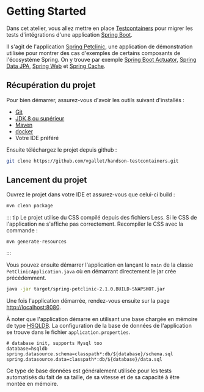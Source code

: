 # Getting Started

Dans cet atelier, vous allez mettre en place [Testcontainers]() pour migrer les tests d'intégrations d'une application [Spring Boot](https://spring.io/projects/spring-boot).

Il s'agit de l'application [Spring Petclinic](https://github.com/spring-projects/spring-petclinic), une application de démonstration utilisée pour montrer des cas d'exemples de certains composants de l'écosystème Spring.
On y trouve par exemple [Spring Boot Actuator](https://www.baeldung.com/spring-boot-actuators), [Spring Data JPA](https://docs.spring.io/spring-data/jpa/docs/current/reference/html/), [Spring Web](https://docs.spring.io/spring/docs/current/spring-framework-reference/web.html) et [Spring Cache](https://spring.io/guides/gs/caching/).


## Récupération du projet

Pour bien démarrer, assurez-vous d'avoir les outils suivant d'installés :

- [Git](https://git-scm.com/)
- [JDK 8 ou supérieur](https://www.java.com/fr/download/)
- [Maven](https://maven.apache.org/download.cgi)
- [docker](https://www.docker.com/get-started)
- Votre IDE préféré


Ensuite téléchargez le projet depuis github :

```bash
git clone https://github.com/vgallet/handson-testcontainers.git
```

## Lancement du projet

Ouvrez le projet dans votre IDE et assurez-vous que celui-ci build :

```bash
mvn clean package
```

::: tip
Le projet utilise du CSS compilé depuis des fichiers Less. Si le CSS de l'application ne s'affiche pas correctement. Recompiler le CSS avec la commande :
```
mvn generate-resources
```
:::

Vous pouvez ensuite démarrer l'application en lançant le `main` de la classe `PetClinicApplication.java` où en démarrant directement le jar crée précédemment.

```bash
java -jar target/spring-petclinic-2.1.0.BUILD-SNAPSHOT.jar
``` 

Une fois l'application démarrée, rendez-vous ensuite sur la page [http://localhost:8080](http://localhost:8080).

À noter que l'application démarre en utilisant une base chargée en mémoire de type [HSQLDB](https://fr.wikipedia.org/wiki/HSQLDB).
La configuration de la base de données de l'application se trouve dans le fichier `application.properties`.

```
# database init, supports Mysql too
database=hsqldb
spring.datasource.schema=classpath*:db/${database}/schema.sql
spring.datasource.data=classpath*:db/${database}/data.sql
```

Ce type de base données est généralement utilisée pour les tests automatisés du fait de sa taille, de sa vitesse et de sa capacité à être montée en mémoire.
